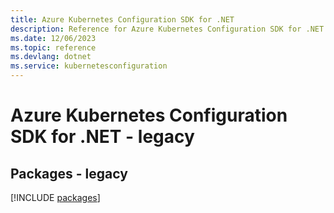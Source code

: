 ```yaml
---
title: Azure Kubernetes Configuration SDK for .NET
description: Reference for Azure Kubernetes Configuration SDK for .NET
ms.date: 12/06/2023
ms.topic: reference
ms.devlang: dotnet
ms.service: kubernetesconfiguration
---
```

# Azure Kubernetes Configuration SDK for .NET - legacy
## Packages - legacy
[!INCLUDE [packages](kubernetes-configuration-index.md)]